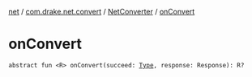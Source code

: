 [net](../../index.md) / [com.drake.net.convert](../index.md) / [NetConverter](index.md) / [onConvert](./on-convert.md)

# onConvert

`abstract fun <R> onConvert(succeed: `[`Type`](https://docs.oracle.com/javase/6/docs/api/java/lang/reflect/Type.html)`, response: Response): R?`
